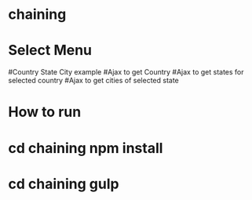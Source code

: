 # chaining



# Select Menu 
#Country State City example
#Ajax to get Country 
#Ajax to get states for selected country
#Ajax to get cities of selected state



# How to run 
# cd chaining    npm install
# cd chaining    gulp

